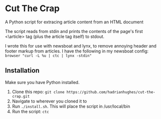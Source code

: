 # Cut The Crap

A Python script for extracing article content from an HTML document

The script reads from stdin and prints the contents of the page's first <\article> tag (plus the article tag itself) to stdout.

I wrote this for use with newsboat and lynx, to remove annoying header and footer markup from articles. I have the following in my newsboat config: `browser "curl -L %u | ctc | lynx -stdin"`

## Installation

Make sure you have Python installed.

1. Clone this repo: `git clone https://github.com/hadrianhughes/cut-the-crap.git`
2. Navigate to wherever you cloned it to
3. Run `./install.sh`. This will place the script in /usr/local/bin
4. Run the script: `ctc`
